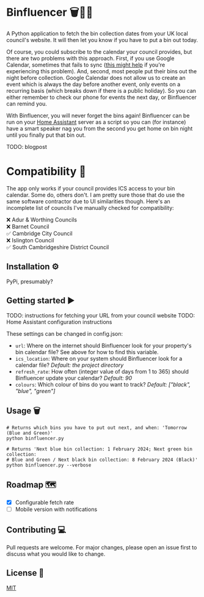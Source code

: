 # Binfluencer 🗑🚮📆

A Python application to fetch the bin collection dates from your UK local council's
website. It will then let you know if you have to put a bin out today.

Of course, you could subscribe to the calendar your council provides, but there are two
problems with this approach. First, if you use Google Calendar, sometimes that fails to
sync ([this might
help](https://www.ryadel.com/en/google-calendar-force-update-refresh-subscribed-calendar-ics/)
if you're experiencing this problem). And, second, most people put their bins out the
night before collection. Google Calendar does not allow us to create an event which is
always the day before another event, only events on a recurring basis (which breaks down
if there is a public holiday). So you can either remember to check our phone for events
the next day, or Binfluencer can remind you.

With Binfluencer, you will never forget the bins again! Binfluencer can be run on
your [Home Assistant](https://home-assistant.io) server as a script so you can (for
instance) have a smart speaker nag you from the second you get home on bin night until
you finally put that bin out.

TODO: blogpost

# Compatibility 🧩

The app only works if your council provides ICS access to your bin calendar. Some do,
others don't. I am pretty sure those that do use the same software contractor due to UI
similarities though. Here's an incomplete list of councils I've manually checked for
compatibility:

❌ Adur & Worthing Councils  
❌ Barnet Council  
✅ Cambridge City Council  
❌ Islington Council  
✅ South Cambridgeshire District Council  

## Installation ⚙️

PyPi, presumably?

## Getting started ▶️

TODO: instructions for fetching your URL from your council website
TODO: Home Assistant configuration instructions

These settings can be changed in config.json:

* `url`: Where on the internet should Binfluencer look for your property's bin calendar
  file? See above for how to find this variable.
* `ics_location`: Where on your system should Binfluencer look for a calendar file?
  *Default: the project directory*
* `refresh_rate`: How often (integer value of days from 1 to 365) should Binfluencer
  update your calendar? *Default: 90*
* `colours`: Which colour of bins do you want to track? *Default: ["black", "blue", "green"]*

## Usage 🗑️

```
# Returns which bins you have to put out next, and when: 'Tomorrow (Blue and Green)'
python binfluencer.py 

# Returns 'Next blue bin collection: 1 February 2024; Next green bin collection: 
# Blue and Green / Next black bin collection: 8 February 2024 (Black)'
python binfluencer.py --verbose

```

## Roadmap 🗺️

* [X] Configurable fetch rate
* [ ] Mobile version with notifications

## Contributing 💻

Pull requests are welcome. For major changes, please open an issue first
to discuss what you would like to change.

## License 📜

[MIT](https://choosealicense.com/licenses/mit/)
